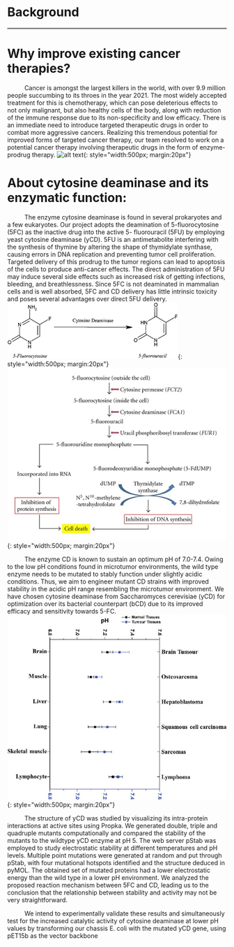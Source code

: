 # Background

<hr style="height:3px;border:none;color:#808080;background-color:#808080;" />

# **Why improve existing cancer therapies?**
&nbsp;&nbsp;&nbsp;&nbsp;&nbsp;&nbsp;&nbsp;&nbsp;&nbsp;&nbsp;Cancer is amongst the largest killers in the world, with over 9.9 million people succumbing to its throes in the year 2021. The most widely accepted treatment for this is chemotherapy, which can pose deleterious effects to not only malignant, but also healthy cells of the body, along with reduction of the immune response due to its non-specificity and low efficacy. There is an immediate need to introduce targeted therapeutic drugs in order to combat more aggressive cancers. Realizing this tremendous potential for improved forms of targeted cancer therapy, our team resolved to work on a potential cancer therapy involving therapeutic drugs in the form of enzyme-prodrug therapy.
![alt text](../img/background1.png){: style="width:500px; margin:20px"}

# **About cytosine deaminase and its enzymatic function:**
&nbsp;&nbsp;&nbsp;&nbsp;&nbsp;&nbsp;&nbsp;&nbsp;&nbsp;&nbsp;The enzyme cytosine deaminase is found in several prokaryotes and a few eukaryotes. Our project adopts the deamination of 5-fluorocytosine (5FC) as the inactive drug into the active 5- fluorouracil (5FU) by employing yeast cytosine deaminase (yCD). 5FU is an antimetabolite interfering with the synthesis of thymine by altering the shape of thymidylate synthase, causing errors in DNA replication and preventing tumor cell proliferation. Targeted delivery of this prodrug to the tumor regions can lead to apoptosis of the cells to produce anti-cancer effects. The direct administration of 5FU may induce several side effects such as increased risk of getting infections, bleeding, and breathlessness. Since 5FC is not deaminated in mammalian cells and is well absorbed, 5FC and CD delivery has little intrinsic toxicity and poses several advantages over direct 5FU delivery. 
![alt text](../img/background2.png){: style="width:500px; margin:20px"}
![alt text](../img/background3.jpeg){: style="width:500px; margin:20px"}

&nbsp;&nbsp;&nbsp;&nbsp;&nbsp;&nbsp;&nbsp;&nbsp;&nbsp;&nbsp;The enzyme CD is known to sustain an optimum pH of 7.0-7.4. Owing to the low pH conditions found in microtumor environments, the wild type enzyme needs to be mutated to stably function under slightly acidic conditions. Thus, we aim to engineer mutant CD strains with improved stability in the acidic pH range resembling the microtumor environment. We have chosen cytosine deaminase from Saccharomyces cerevisiae (yCD) for optimization over its bacterial counterpart (bCD) due to its improved efficacy and sensitivity towards 5-FC.
![alt text](../img/background4.png){: style="width:500px; margin:20px"}

&nbsp;&nbsp;&nbsp;&nbsp;&nbsp;&nbsp;&nbsp;&nbsp;&nbsp;&nbsp;The structure of yCD was studied by visualizing its intra-protein interactions at active sites using Propka. We generated double, triple and quadruple mutants computationally and compared the stability of the mutants to the wildtype yCD enzyme at pH 5. The web server pStab was employed to study electrostatic stability at different temperatures and pH levels. Multiple point mutations were generated at random and put through pStab, with four mutational hotspots identified and the structure deduced in pyMOL. The obtained set of mutated proteins had a lower electrostatic energy than the wild type in a lower pH environment. We analyzed the proposed reaction mechanism between 5FC and CD, leading us to the conclusion that the relationship between stability and activity may not be very straightforward.

&nbsp;&nbsp;&nbsp;&nbsp;&nbsp;&nbsp;&nbsp;&nbsp;&nbsp;&nbsp;We intend to experimentally validate these results and simultaneously test for the increased catalytic activity of cytosine deaminase at lower pH values by transforming our chassis E. coli with the mutated yCD gene, using pET15b as the vector backbone
